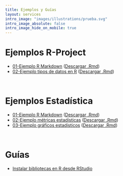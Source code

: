 ```yaml
---
title: Ejemplos y Guías
layout: services
intro_image: "images/illustrations/prueba.svg"
intro_image_absolute: false
intro_image_hide_on_mobile: true
---
```


# Ejemplos R-Project

- [01-Ejemplo R Markdown]() ([Descargar .Rmd]())
- [02-Ejemplo tipos de datos en R]() ([Descargar .Rmd]())

<br>

# Ejemplos Estadística

- [01-Ejemplo R Markdown](https://rpubs.com/Edimer/740944) ([Descargar .Rmd](/temas/Guides/examples_statistics/ejemplo_rmarkdown.Rmd))
- [02-Ejemplo métricas estadísticas]() ([Descargar .Rmd]())
- [03-Ejemplo gráficos estadísticos]() ([Descargar .Rmd]())

<br>

# Guías

- [Instalar bibliotecas en R desde RStudio](/temas/Guides/01-InstallPackage.html)
